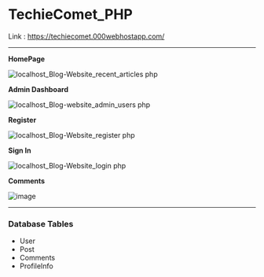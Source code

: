 # TechieComet_PHP

Link : https://techiecomet.000webhostapp.com/

----

**HomePage**

![localhost_Blog-Website_recent_articles php](https://user-images.githubusercontent.com/63875409/142772250-0e8833fa-af6a-4224-b3a7-eef820d73aa4.png)

**Admin Dashboard**

![localhost_Blog-website_admin_users php](https://user-images.githubusercontent.com/63875409/142772403-715862a4-0790-49de-84ee-df5db01d7e9a.png)

**Register**

![localhost_Blog-Website_register php](https://user-images.githubusercontent.com/63875409/142772609-324801fb-3307-40df-8c12-fa8ac102d414.png)

**Sign In**

![localhost_Blog-Website_login php](https://user-images.githubusercontent.com/63875409/142772486-9785724f-426b-4bb9-8760-0d519c3436de.png)

**Comments**

![image](https://user-images.githubusercontent.com/63875409/142772716-70a4ca69-8bc3-4864-951a-e7d1ce0dd155.png)

----

### Database Tables

* User
* Post
* Comments
* ProfileInfo
